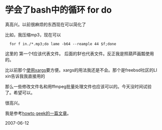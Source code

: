 # 学会了bash中的循环 for do

真高兴。以前很麻烦的东西现在可以简化了

比如，我压缩mp3，现在可以

      for f in./*.mp3;do lame -b64 --reample 44 $f;done

这里的 第一个f应该代表文件。 后面的$f也代表文件。反正我是照葫芦画瓢使用的。

比以前那个[使用xargs](http://pengyou.rijiben.org/node/1369)要方便。xargs的用法我还是不会。那个是freebsd社区的LI xin告诉我我直接用的

那么一些修改文件名和用ffmpeg批量处理文件也应该可以的。今天没时间试验了。希望可以。

很高兴。

我是参考[howto geek的一篇文章](http://www.howtogeek.com/howto/ubuntu/unzip-or-unrar-many-files-at-once-in-linux/)。

2007-06-12